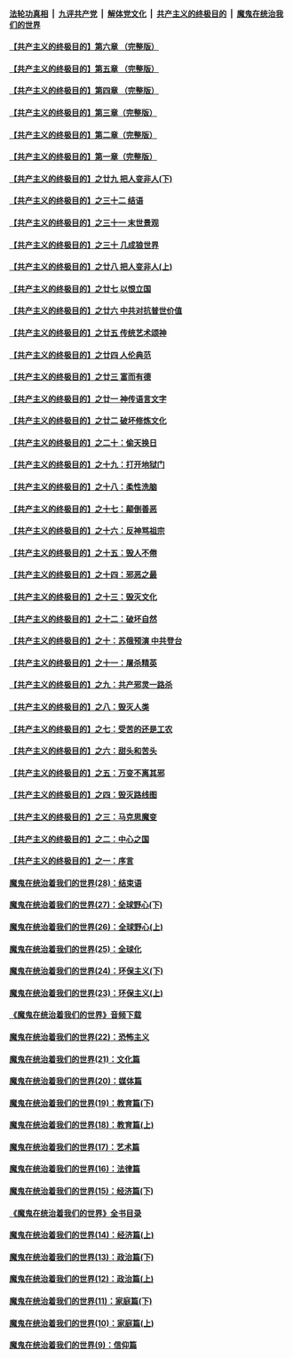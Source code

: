 ####  [法轮功真相](../../../../basic/blob/master/README.md?t=04101930) &nbsp;|&nbsp; [九评共产党](../../../../9ping.md/blob/master/README.md?t=04101930) &nbsp;|&nbsp; [解体党文化](../../../../jtdwh.md/blob/master/README.md?t=04101930)  &nbsp;|&nbsp; [共产主义的终极目的](../../../../gczydzjmd.md/blob/master/README.md?t=04101930) &nbsp;|&nbsp; [魔鬼在统治我们的世界](../../../../mgztzwmdsj.md/blob/master/README.md?t=04101930) 

#### [【共产主义的终极目的】第六章 （完整版）](../pages/nsc422/n11428913.md?t=04101930) 

#### [【共产主义的终极目的】第五章 （完整版）](../pages/nsc422/n11428912.md?t=04101930) 

#### [【共产主义的终极目的】第四章 （完整版）](../pages/nsc422/n11428907.md?t=04101930) 

#### [【共产主义的终极目的】第三章（完整版）](../pages/nsc422/n11428848.md?t=04101930) 

#### [【共产主义的终极目的】第二章（完整版）](../pages/nsc422/n11428831.md?t=04101930) 

#### [【共产主义的终极目的】第一章（完整版）](../pages/nsc422/n11417651.md?t=04101930) 

#### [【共产主义的终极目的】之廿九 把人变非人(下)](../pages/nsc422/n11344140.md?t=04101930) 

#### [【共产主义的终极目的】之三十二 结语](../pages/nsc422/n11360535.md?t=04101930) 

#### [【共产主义的终极目的】之三十一 末世景观](../pages/nsc422/n11351129.md?t=04101930) 

#### [【共产主义的终极目的】之三十 几成狼世界](../pages/nsc422/n11348280.md?t=04101930) 

#### [【共产主义的终极目的】之廿八 把人变非人(上)](../pages/nsc422/n11340492.md?t=04101930) 

#### [【共产主义的终极目的】之廿七 以恨立国](../pages/nsc422/n11336944.md?t=04101930) 

#### [【共产主义的终极目的】之廿六 中共对抗普世价值](../pages/nsc422/n11324785.md?t=04101930) 

#### [【共产主义的终极目的】之廿五 传统艺术颂神](../pages/nsc422/n11296396.md?t=04101930) 

#### [【共产主义的终极目的】之廿四 人伦典范](../pages/nsc422/n11296397.md?t=04101930) 

#### [【共产主义的终极目的】之廿三 富而有德](../pages/nsc422/n11283598.md?t=04101930) 

#### [【共产主义的终极目的】之廿一 神传语言文字](../pages/nsc422/n11263265.md?t=04101930) 

#### [【共产主义的终极目的】之廿二 破坏修炼文化](../pages/nsc422/n11245728.md?t=04101930) 

#### [【共产主义的终极目的】之二十：偷天换日](../pages/nsc422/n11238846.md?t=04101930) 

#### [【共产主义的终极目的】之十九：打开地狱门](../pages/nsc422/n11206376.md?t=04101930) 

#### [【共产主义的终极目的】之十八：柔性洗脑](../pages/nsc422/n11199994.md?t=04101930) 

#### [【共产主义的终极目的】之十七：颠倒善恶](../pages/nsc422/n11179782.md?t=04101930) 

#### [【共产主义的终极目的】之十六：反神骂祖宗](../pages/nsc422/n11166798.md?t=04101930) 

#### [【共产主义的终极目的】之十五：毁人不倦](../pages/nsc422/n11166792.md?t=04101930) 

#### [【共产主义的终极目的】之十四：邪恶之最](../pages/nsc422/n11150249.md?t=04101930) 

#### [【共产主义的终极目的】之十三：毁灭文化](../pages/nsc422/n11135227.md?t=04101930) 

#### [【共产主义的终极目的】之十二：破坏自然](../pages/nsc422/n11135214.md?t=04101930) 

#### [【共产主义的终极目的】之十：苏俄预演 中共登台](../pages/nsc422/n11118424.md?t=04101930) 

#### [【共产主义的终极目的】之十一：屠杀精英](../pages/nsc422/n11118442.md?t=04101930) 

#### [【共产主义的终极目的】之九：共产邪灵一路杀](../pages/nsc422/n11114139.md?t=04101930) 

#### [【共产主义的终极目的】之八：毁灭人类](../pages/nsc422/n11108503.md?t=04101930) 

#### [【共产主义的终极目的】之七：受苦的还是工农](../pages/nsc422/n11101809.md?t=04101930) 

#### [【共产主义的终极目的】之六：甜头和苦头](../pages/nsc422/n11096971.md?t=04101930) 

#### [【共产主义的终极目的】之五：万变不离其邪](../pages/nsc422/n11091285.md?t=04101930) 

#### [【共产主义的终极目的】之四：毁灭路线图](../pages/nsc422/n11086284.md?t=04101930) 

#### [【共产主义的终极目的】之三：马克思魔变](../pages/nsc422/n11061941.md?t=04101930) 

#### [【共产主义的终极目的】之二：中心之国](../pages/nsc422/n11047728.md?t=04101930) 

#### [【共产主义的终极目的】之一：序言](../pages/nsc422/n11086077.md?t=04101930) 

#### [魔鬼在统治着我们的世界(28)：结束语](../pages/nsc422/n10936246.md?t=04101930) 

#### [魔鬼在统治着我们的世界(27)：全球野心(下)](../pages/nsc422/n10928319.md?t=04101930) 

#### [魔鬼在统治着我们的世界(26)：全球野心(上)](../pages/nsc422/n10900318.md?t=04101930) 

#### [魔鬼在统治着我们的世界(25)：全球化](../pages/nsc422/n10788205.md?t=04101930) 

#### [魔鬼在统治着我们的世界(24)：环保主义(下)](../pages/nsc422/n10695307.md?t=04101930) 

#### [魔鬼在统治着我们的世界(23)：环保主义(上)](../pages/nsc422/n10688613.md?t=04101930) 

#### [《魔鬼在统治着我们的世界》音频下载](../pages/nsc422/n10635553.md?t=04101930) 

#### [魔鬼在统治着我们的世界(22)：恐怖主义](../pages/nsc422/n10614727.md?t=04101930) 

#### [魔鬼在统治着我们的世界(21)：文化篇](../pages/nsc422/n10597706.md?t=04101930) 

#### [魔鬼在统治着我们的世界(20)：媒体篇](../pages/nsc422/n10586579.md?t=04101930) 

#### [魔鬼在统治着我们的世界(19)：教育篇(下)](../pages/nsc422/n10564808.md?t=04101930) 

#### [魔鬼在统治着我们的世界(18)：教育篇(上)](../pages/nsc422/n10526970.md?t=04101930) 

#### [魔鬼在统治着我们的世界(17)：艺术篇](../pages/nsc422/n10499093.md?t=04101930) 

#### [魔鬼在统治着我们的世界(16)：法律篇](../pages/nsc422/n10485969.md?t=04101930) 

#### [魔鬼在统治着我们的世界(15)：经济篇(下)](../pages/nsc422/n10469975.md?t=04101930) 

#### [《魔鬼在统治着我们的世界》全书目录](../pages/nsc422/n10464261.md?t=04101930) 

#### [魔鬼在统治着我们的世界(14)：经济篇(上)](../pages/nsc422/n10457370.md?t=04101930) 

#### [魔鬼在统治着我们的世界(13)：政治篇(下)](../pages/nsc422/n10448270.md?t=04101930) 

#### [魔鬼在统治着我们的世界(12)：政治篇(上)](../pages/nsc422/n10444576.md?t=04101930) 

#### [魔鬼在统治着我们的世界(11)：家庭篇(下)](../pages/nsc422/n10440961.md?t=04101930) 

#### [魔鬼在统治着我们的世界(10)：家庭篇(上)](../pages/nsc422/n10435448.md?t=04101930) 

#### [魔鬼在统治着我们的世界(9)：信仰篇](../pages/nsc422/n10432159.md?t=04101930) 

